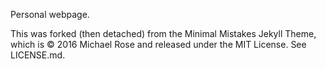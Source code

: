 Personal webpage.

This was forked (then detached) from the Minimal Mistakes Jekyll Theme, which is © 2016 Michael Rose and released under the MIT License. See LICENSE.md.
